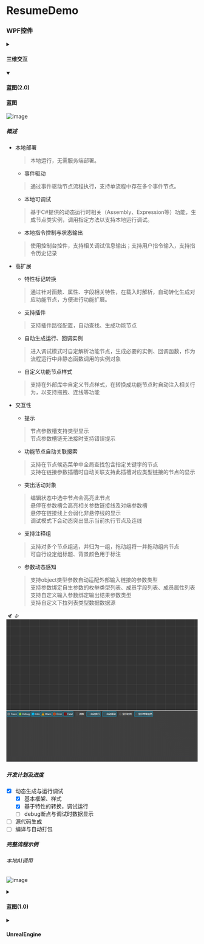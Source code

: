 # ResumeDemo

### WPF控件
<details>
<summary>
<h4>三维交互</h4>
</summary>

#### 三维交互

- 支持自定义
	- 模型 
	> 自定义显示三维模型
	- 锚点
	> 自定义数据显示锚点
- 交互显示
	- 焦点部分高亮
	> 鼠标焦点部分材质替换，高亮显示当前焦点部分模型
	- 锚点跟随
	> 旋转、缩放、移动模型时自动更新锚点
	- 动态数据显示
	> 支持为锚点添加数据源并显示在界面，可定时动态刷新

![image](WPF控件/三维交互/三维交互动态移动动画.gif)

</details>


<details open>
<summary>
<h4>蓝图(2.0)</h4>
</summary>

#### 蓝图
![image](https://img.shields.io/badge/Ver-2.0-green)
##### 概述

- 本地部署
	> 本地运行，无需服务端部署。
	- 事件驱动
	> 通过事件驱动节点流程执行，支持单流程中存在多个事件节点。
	- 本地可调试
	> 基于C#提供的动态运行时相关（Assembly、Expression等）功能，生成节点类实例，调用指定方法以支持本地运行调试。
	- 本地指令控制与状态输出
	> 使用控制台控件，支持相关调试信息输出；支持用户指令输入，支持指令历史记录

- 高扩展
	- 特性标记转换
	> 通过针对函数、属性、字段相关特性，在载入时解析，自动转化生成对应功能节点，方便进行功能扩展。
	- 支持插件
	> 支持插件路径配置，自动查找、生成功能节点
	- 自动生成运行、回调实例
	> 进入调试模式时自定解析功能节点，生成必要的实例、回调函数，作为流程运行中非静态函数调用的实例对象
	- 自定义功能节点样式
	> 支持在外部库中自定义节点样式，在转换成功能节点时自动注入相关行为，以支持拖拽、连线等功能

- 交互性
	- 提示
	> 节点参数槽支持类型显示
	> </br>节点参数槽链无法接时支持错误提示
	- 功能节点自动关联搜索
	> 支持在节点候选菜单中全局查找包含指定关键字的节点
	> </br>支持在链接参数插槽时自动关联支持此插槽对应类型链接的节点的显示
	- 突出活动对象
	> 编辑状态中选中节点会高亮此节点
	> </br>悬停在参数槽会高亮相关参数链接线及对端参数槽
	> </br>悬停在链接线上会弱化非悬停线的显示
	> </br>调试模式下会动态突出显示当前执行节点及连线
	- 支持注释组
	> 支持对多个节点组选，并归为一组，拖动组将一并拖动组内节点
	> </br>可自行设定组标题、背景颜色用于标注
	- 参数动态感知
	> 支持object类型参数自动适配外部输入链接的参数类型
	> </br>支持参数绑定自生参数的枚举类型列表、成员字段列表、成员属性列表
	> </br>支持自定义输入参数绑定输出结果参数类型
	> </br>支持自定义下拉列表类型数据数据源

![image](WPF控件/蓝图/本地蓝图应用演示.gif)

##### 开发计划及进度

- [x] 动态生成与运行调试
	- [x] 基本框架、样式
	- [x] 基于特性的转换，调试运行
	- [ ] debug断点与调试时数据显示 
- [ ] 源代码生成
- [ ] 编译与自动打包

##### 完整流程示例

###### 本地AI调用

![image](WPF控件/蓝图/本地AI调用流程演示.gif)

</details>


<details>
<summary>
<h4>蓝图(1.0)</h4>
</summary>

#### 蓝图
![image](https://img.shields.io/badge/Ver-1.0-blue)

- 支持算法节点可视化编辑

> 从算法列表中拖拽到画布中自动生成可视化对象显示；自由组织、调整数据处理流程

- 属性详情显示

> 显示当前算法块描述、输入输出参数详情

- 远端序列化传送

> 通过自定义序列化格式传输调用链相关信息，由远端进行执行任务生成与调度

![image](WPF控件/蓝图/可视化算法编辑动态移动动画.gif)

</details>


<details>
<summary>
<h4>UnrealEngine</h4>
</summary>

### UnrealEngine

#### 材质示例
一些基于UE蓝图的材质特效

![image](UnrealEngine/材质/虚幻引擎材质演示.gif)
</details>
